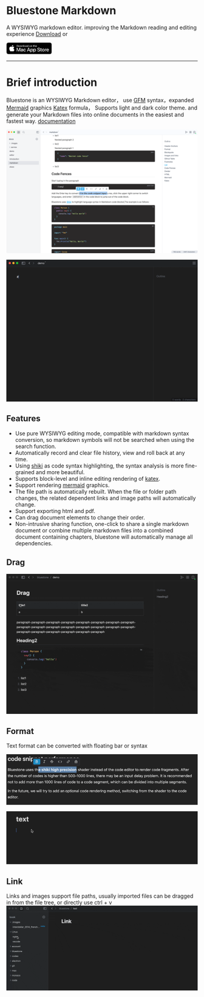 # Bluestone Markdown
A WYSIWYG markdown editor. improving the Markdown reading and editing experience [Download](https://github.com/1943time/bluestone/releases/latest) or

<a href="https://apps.apple.com/us/app/bluestone-markdown/id6451391474"><img src="docs/assets/mac-store.svg" style="width:120px"/><a>

***

# Brief introduction

Bluestone is an WYSIWYG Markdown editor，
use [GFM](https://github.github.com/gfm/) syntax，expanded [Mermaid](https://mermaid.js.org/) graphics [Katex](https://katex.org/) formula，
Supports light and dark color theme. and generate your Markdown files into online documents in the easiest and fastest way.
[documentation](https://pb.bluemd.me/official/book/docs/introduction)

![](./docs/assets/d1.png)

![](./docs/assets/syntax.gif)

## Features
- Use pure WYSIWYG editing mode, compatible with markdown syntax conversion, so markdown symbols will not be searched when using the search function.
- Automatically record and clear file history, view and roll back at any time.
- Using [shiki](https://github.com/shikijs/shiki) as code syntax highlighting, the syntax analysis is more fine-grained and more beautiful.
- Supports block-level and inline editing rendering of [katex](https://katex.org/).
- Support rendering [mermaid](https://mermaid.js.org/) graphics.
- The file path is automatically rebuilt. When the file or folder path changes, the related dependent links and image paths will automatically change.
- Support exporting html and pdf.
- Can drag document elements to change their order.
- Non-intrusive sharing function, one-click to share a single markdown document or combine multiple markdown files into a combined document containing chapters, bluestone will automatically manage all dependencies.

## Drag
![](./docs/assets/drag.gif)

## Format

Text format can be converted with floating bar or syntax

![](./docs/assets/text.png)

![](./docs/assets/test1.gif)

## Link
Links and images support file paths, usually imported files can be dragged in from the file tree, or directly use ctrl + v
![](./docs/assets/link.gif)



